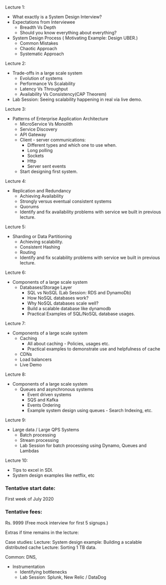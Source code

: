 Lecture 1:
- What exactly is a System Design Interview?
- Expectations from Interviewee
	- Breadth Vs Depth
	- Should you know everything about everything?
- System Design Process ( Motivating Example: Design UBER.)
	- Common Mistakes
	- Chaotic Approach
	- Systematic Approach

Lecture 2:
- Trade-offs in a large scale system
	- Evolution of systems
	- Performance Vs Scalability
	- Latency Vs Throughput
	- Availability Vs Consistency(CAP Theorem)
- Lab Session: Seeing scalability happening in real via live demo.

Lecture 3:
- Patterns of Enterprise Application Architecture
	- MicroService Vs Monolith
	- Service Discovery
	- API Gateway
	- Client - server communications: 
		- Different types and which one to use when.
		- Long polling
		- Sockets
		- Http 
		- Server sent events
	- Start designing first system.

Lecture 4:
- Replication and Redundancy
	- Achieving Availability
	- Strongly versus eventual consistent systems
	- Quorums
	- Identify and fix availability problems with service we built in previous lecture.

Lecture 5:
- Sharding or Data Partitioning
	- Achieving scalability.
	- Consistent Hashing
	- Routing
	- Identify and fix scalability problems with service we built in previous lecture.

Lecture 6:
- Components of a large scale system
	- Databases/Storage Layer
		- SQL vs NoSQL (Lab Session:  RDS and DynamoDb)
		- How NoSQL databases work?
		- Why NoSQL databases scale well?
		- Build a scalable database like dynamodb
		- Practical Examples of SQL/NoSQL database usages.

Lecture 7:
- Components of a large scale system
	- Caching
		- All about caching - Policies, usages etc.
		- Practical examples to demonstrate use and helpfulness of cache
	- CDNs
	- Load balancers
	- Live Demo

Lecture 8:
- Components of a large scale system
	- Queues and asynchronous systems
		- Event driven systems
		- SQS and Kafka
		- Events Ordering
		- Example system design using queues - Search Indexing, etc.

Lecture 9:
- Large data / Large QPS Systems
	- Batch processing
	- Stream processing
	- Lab Session for batch processing using Dynamo, Queues and Lambdas

Lecture 10:
- Tips to excel in SDI. 
- System design examples like netflix, etc

### Tentative start date: 
First week of July 2020

### Tentative fees: 
Rs. 9999 (Free mock interview for first 5 signups.) 


Extras if time remains in the lecture:

Case studies:
Lecture: System design example: Building a scalable distributed cache
Lecture: Sorting 1 TB data.

Common: DNS,
- Instrumentation
	- Identifying bottlenecks
	- Lab Session: Splunk, New Relic / DataDog



